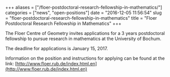 +++
aliases = ["/floer-postdoctoral-research-fellowship-in-mathematics/"]
categories = ["news", "open-positions"]
date = "2016-12-05 11:56:54"
slug = "floer-postdoctoral-research-fellowship-in-mathematics"
title = "Floer Postdoctoral Research Fellowship in Mathematics"
+++

The Floer Centre of Geometry invites applications for a 3 years
postdoctoral fellowship to pursue research in mathematics at the
University of Bochum.

The deadline for applications is January 15, 2017.

Information on the position and instructions for applying can be found
at the link: [http://www.floer.rub.de/index.html.en](http://www.floer.rub.de/index.html.en)
